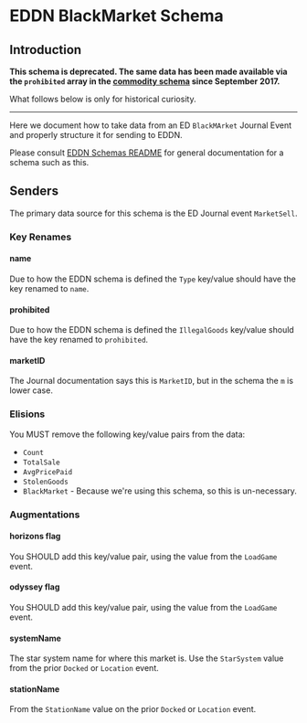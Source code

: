 # EDDN BlackMarket Schema

## Introduction

**This schema is deprecated.  The same data has been made available via the
`prohibited` array in the [commodity schema](./commodity-v3.0.json) since 
September 2017.**

What follows below is only for historical curiosity.

---

Here we document how to take data from an ED `BlackMArket` Journal Event and
properly structure it for sending to EDDN.

Please consult [EDDN Schemas README](./README-EDDN-schemas.md) for general
documentation for a schema such as this.

## Senders
The primary data source for this schema is the ED Journal event `MarketSell`.

### Key Renames
#### name
Due to how the EDDN schema is defined the `Type` key/value should
have the key renamed to `name`.

#### prohibited
Due to how the EDDN schema is defined the `IllegalGoods` key/value should
have the key renamed to `prohibited`.

#### marketID
The Journal documentation says this is `MarketID`, but in the schema the 
`m` is lower case.

### Elisions
You MUST remove the following key/value pairs from the data:

  - `Count`
  - `TotalSale`
  - `AvgPricePaid`
  - `StolenGoods`
  - `BlackMarket` - Because we're using this schema, so this is un-necessary. 

### Augmentations
#### horizons flag
You SHOULD add this key/value pair, using the value from the `LoadGame` event.

#### odyssey flag
You SHOULD add this key/value pair, using the value from the `LoadGame` event.

#### systemName
The star system name for where this market is.   Use the `StarSystem` value
from the prior `Docked` or `Location` event.

#### stationName
From the `StationName` value on the prior `Docked` or `Location` event.